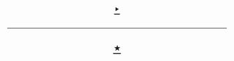 <h1 align=center>
  <a href=https://smart-ide.web.app>
    ‣
  </a>
  <hr />
  <a href=https://smart-ide-server.onrender.com>
    ⋆
  </a>
</h1>
